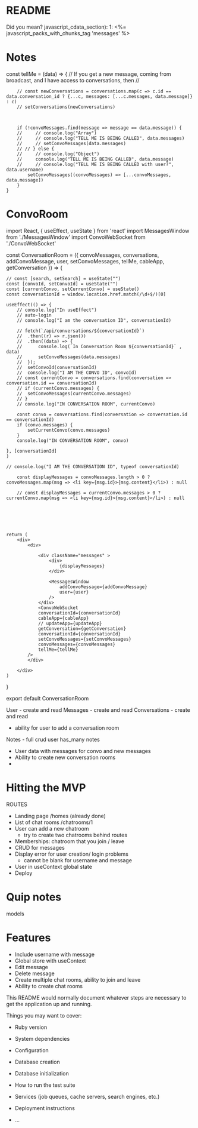 # README

Did you mean?  javascript_cdata_section):
    1: <%= javascript_packs_with_chunks_tag 'messages' %>

# Notes


const tellMe = (data) => {
        // If you get a new message, coming from broadcast, and I have access to conversations, then 
        //

        // const newConversations = conversations.map(c => c.id == data.conversation_id ? {...c, messages: [...c.messages, data.message]}     : c)
        // setConversations(newConversations)



        if (!convoMessages.find(message => message == data.message)) {
        //     // console.log("Array")
        //     // console.log("TELL ME IS BEING CALLED", data.messages)
        //     // setConvoMessages(data.messages)
        // // } else {
        //     // console.log("Object")
        //     console.log("TELL ME IS BEING CALLED", data.message)
        //     // console.log("TELL ME IS BEING CALLED with user?", data.username)
            setConvoMessages((convoMessages) => [...convoMessages, data.message])
        }
    }





# ConvoRoom
import React, { useEffect, useState } from 'react'
import MessagesWindow from './MessagesWindow'
import ConvoWebSocket from './ConvoWebSocket'

const ConversationRoom = ({ convoMessages, conversations, addConvoMessage, user, setConvoMessages, tellMe, cableApp, getConversation }) => {

	// const [search, setSearch] = useState("")
	const [convoId, setConvoId] = useState("")
	const [currentConvo, setCurrentConvo] = useState()
 	const conversationId = window.location.href.match(/\d+$/)[0]

	useEffect(() => {
		// console.log("In useEffect")
		// auto-login
		// console.log("I am the conversation ID", conversationId)
		
		// fetch(`/api/conversations/${conversationId}`)
		// 	.then((r) => r.json())
		// 	.then((data) => {
		// 		console.log(`In Conversation Room ${conversationId}` , data)
		// 		setConvoMessages(data.messages)
		// 	});
		// 	setConvoId(conversationId)
		// 	console.log("I AM THE CONVO ID", convoId)
		// const currentConvo = conversations.find(conversation => conversation.id == conversationId)
		// if (currentConvo.messages) {
		// 	setConvoMessages(currentConvo.messages)
		// }
		// console.log("IN CONVERSATION ROOM", currentConvo)

		const convo = conversations.find(conversation => conversation.id == conversationId)
		if (convo.messages) {
			setCurrentConvo(convo.messages)
		}
		console.log("IN CONVERSATION ROOM", convo)

	}, [conversationId]
	)

	// console.log("I AM THE CONVERSATION ID", typeof conversationId)

		const displayMessages = convoMessages.length > 0 ? convoMessages.map(msg => <li key={msg.id}>{msg.content}</li>) : null

		// const displayMessages = currentConvo.messages > 0 ? currentConvo.map(msg => <li key={msg.id}>{msg.content}</li>) : null


	



	return (
		<div>
			<div>

				<div className="messages" >
					<div>
						{displayMessages}
					</div>

					<MessagesWindow
						addConvoMessage={addConvoMessage}
						user={user}
					/>
				</div>
				<ConvoWebSocket 
				conversationId={conversationId}
				cableApp={cableApp}
				// updateApp={updateApp}
				getConversation={getConversation}
				conversationId={conversationId}
                setConvoMessages={setConvoMessages}
                convoMessages={convoMessages}
                tellMe={tellMe}
			/> 
			</div>

		</div>
	)
}

export default ConversationRoom






User - create and read
Messages - create and read
Conversations - create and read
- ability for user to add a conversation room

Notes - full crud
user has_many notes

- User data with messages for convo and new messages
- Ability to create new conversation rooms
- 






# Hitting the MVP
ROUTES
- Landing page /homes (already done)
- List of chat rooms /chatrooms/1
- User can add a new chatroom
    - try to create two chatrooms behind routes
- Memberships: chatroom that you join / leave
- CRUD for messages
- Display error for user creation/ login problems 
    - cannot be blank for username and message
- User in useContext global state
- Deploy

# Quip notes

models





# Features
- Include username with message
- Global store with useContext
- Edit message
- Delete message
- Create multiple chat rooms, ability to join and leave
- Ability to create chat rooms

<!-- <BrowserRouter>
        {/* <Index /> */}
        {/* <Routes> */}
            {/* <Route path='/login' element={<Login />}>
            </Route>
            <Route path='/signup' element={<Signup />}>
            </Route>
            <Route path='/home' element={<Home />}>
            </Route> */}
            {/* <Route path='/' element={<Index />}>
            </Route>  */}
            {/* <Route path="*" element={<Navigate to="/" />} /> */}
     {/* </Routes> */}
    </BrowserRouter>, -->

This README would normally document whatever steps are necessary to get the
application up and running.

Things you may want to cover:

* Ruby version

* System dependencies

* Configuration

* Database creation

* Database initialization

* How to run the test suite

* Services (job queues, cache servers, search engines, etc.)

* Deployment instructions

* ...
